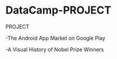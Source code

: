 # DataCamp-PROJECT

PROJECT

-The Android App Market on Google Play

-A Visual History of Nobel Prize Winners
